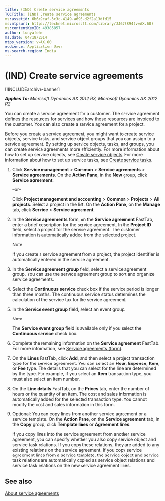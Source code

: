 ```yaml
---
title: (IND) Create service agreements
TOCTitle: (IND) Create service agreements
ms:assetid: 6b6c9caf-3c3c-4149-a693-d2f2a13dfd15
ms:mtpsurl: https://technet.microsoft.com/library/JJ677894(v=AX.60)
ms:contentKeyID: 49385857
author: tonyafehr
ms.date: 04/18/2014
mtps_version: v=AX.60
audience: Application User
ms.search.region: India
---
```


# (IND) Create service agreements 


[!INCLUDE[archive-banner](includes/archive-banner.md)]


_**Applies To:** Microsoft Dynamics AX 2012 R3, Microsoft Dynamics AX 2012 R2_

You can create a service agreement for a customer. The service agreement defines the resources for services and how those resources are invoiced to the customer. You can also create a service agreement for a project.

Before you create a service agreement, you might want to create service objects, service tasks, and service object groups that you can assign to a service agreement. By setting up service objects, tasks, and groups, you can create service agreements more efficiently. For more information about how to set up service objects, see [Create service objects](create-service-objects.md). For more information about how to set up service tasks, see [Create service tasks](create-service-tasks.md).

1.  Click **Service management** \> **Common** \> **Service agreements** \> **Service agreements**. On the **Action Pane**, in the **New** group, click **Service agreement**.
    
    –or–
    
    Click **Project management and accounting** \> **Common** \> **Projects** \> **All projects**. Select a project in the list. On the **Action Pane**, on the **Manage** tab, click **Service** \> **Service agreement**.

2.  In the **Service agreements** form, on the **Service agreement** FastTab, enter a brief description for the service agreement. In the **Project ID** field, select a project for the service agreement. The customer information is automatically added from the selected project.
    

    > [!NOTE]
    > <P>If you create a service agreement from a project, the project identifier is automatically entered in the service agreement.</P>



3.  In the **Service agreement group** field, select a service agreement group. You can use the service agreement group to sort and organize service agreements.

4.  Select the **Continuous service** check box if the service period is longer than three months. The continuous service status determines the calculation of the service tax for the service agreement.

5.  In the **Service event group** field, select an event group.
    

    > [!NOTE]
    > <P>The <STRONG>Service event group</STRONG> field is available only if you select the <STRONG>Continuous service</STRONG> check box.</P>



6.  Complete the remaining information on the **Service agreement** FastTab. For more information, see [Service agreements (form)](https://technet.microsoft.com/library/aa617823\(v=ax.60\)).

7.  On the **Lines** FastTab, click **Add**, and then select a project transaction type for the service agreement. You can select an **Hour**, **Expense**, **Item**, or **Fee** type. The details that you can select for the line are determined by the type. For example, if you select an **Item** transaction type, you must also select an item number.

8.  On the **Line details** FastTab, on the **Prices** tab, enter the number of hours or the quantity of an item. The cost and sales information is automatically added for the selected transaction type. You cannot modify the cost and sales information in this form.

9.  Optional: You can copy lines from another service agreement or a service template. On the **Action Pane**, on the **Service agreement** tab, in the **Copy** group, click **Template lines** or **Agreement lines**.
    
    If you copy lines into the service agreement from another service agreement, you can specify whether you also copy service object and service task relations. If you copy these relations, they are added to any existing relations on the service agreement. If you copy service agreement lines from a service template, the service object and service task relations are automatically copied as service object relations and service task relations on the new service agreement lines.

## See also

[About service agreements](about-service-agreements.md)

  


